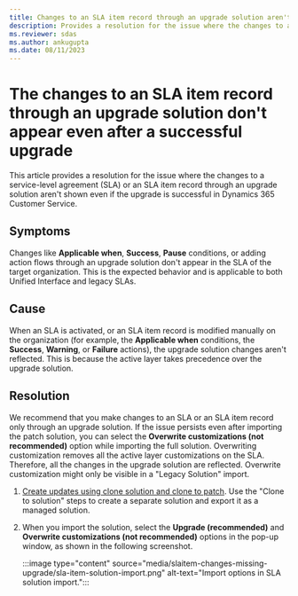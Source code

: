 ```yaml
---
title: Changes to an SLA item record through an upgrade solution aren't shown in Dynamics 365 Customer Service
description: Provides a resolution for the issue where the changes to an SLA item record through an upgrade solution don't appear even after a successful upgrade in Microsoft Dynamics 365 Customer Service.
ms.reviewer: sdas
ms.author: ankugupta
ms.date: 08/11/2023
---
```

# The changes to an SLA item record through an upgrade solution don't appear even after a successful upgrade

This article provides a resolution for the issue where the changes to a service-level agreement (SLA) or an SLA item record through an upgrade solution aren't shown even if the upgrade is successful in Dynamics 365 Customer Service.

## Symptoms

Changes like **Applicable when**, **Success**, **Pause** conditions, or adding action flows through an upgrade solution don't appear in the SLA of the target organization. This is the expected behavior and is applicable to both Unified Interface and legacy SLAs.

## Cause

When an SLA is activated, or an SLA item record is modified manually on the organization (for example, the **Applicable when** conditions, the **Success**, **Warning**, or **Failure** actions), the upgrade solution changes aren't reflected. This is because the active layer takes precedence over the upgrade solution.

## Resolution

We recommend that you make changes to an SLA or an SLA item record only through an upgrade solution. If the issue persists even after importing the patch solution, you can select the **Overwrite customizations (not recommended)** option while importing the full solution. Overwriting customization removes all the active layer customizations on the SLA. Therefore, all the changes in the upgrade solution are reflected. Overwrite customization might only be visible in a "Legacy Solution" import.

1. [Create updates using clone solution and clone to patch](/power-platform/alm/update-solutions-alm#creating-updates-using-clone-solution-and-clone-to-patch). Use the "Clone to solution" steps to create a separate solution and export it as a managed solution.

2. When you import the solution, select the **Upgrade (recommended)** and **Overwrite customizations (not recommended)** options in the pop-up window, as shown in the following screenshot.

   :::image type="content" source="media/slaitem-changes-missing-upgrade/sla-item-solution-import.png" alt-text="Import options in SLA solution import.":::

